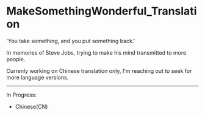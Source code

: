 # MakeSomethingWonderful_Translation
'You take something, and you put something back.'

In memories of Steve Jobs, trying to make his mind transmitted to more people.

Currenly working on Chinese translation only, I'm reaching out to seek for more language versions.

---
In Progress:
- Chinese(CN)
